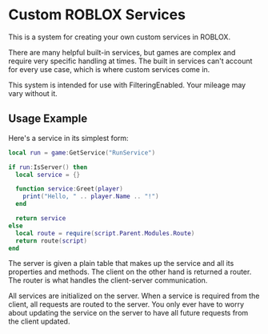 # Custom ROBLOX Services

This is a system for creating your own custom services in ROBLOX.

There are many helpful built-in services, but games are complex and require very specific handling at times. The built in services can't account for every use case, which is where custom services come in.

This system is intended for use with FilteringEnabled. Your mileage may vary without it.

## Usage Example

Here's a service in its simplest form:

```lua
local run = game:GetService("RunService")

if run:IsServer() then
  local service = {}

  function service:Greet(player)
    print("Hello, " .. player.Name .. "!")
  end

  return service
else
  local route = require(script.Parent.Modules.Route)
  return route(script)
end
```

The server is given a plain table that makes up the service and all its properties and methods. The client on the other hand is returned a router. The router is what handles the client-server communication.

All services are initialized on the server. When a service is required from the client, all requests are routed to the server. You only ever have to worry about updating the service on the server to have all future requests from the client updated.
